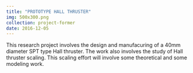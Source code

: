 ```yaml
---
title: "PROTOTYPE HALL THRUSTER"
img: 500x300.png
collection: project-former
date: 2016-12-05
---
```

This research project involves the design and manufacuring of a 40mm diameter SPT type Hall thruster. The work also involves the study of Hall thruster scaling. This scaling effort will involve some theoretical and some modeling work.